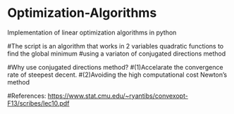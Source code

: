 # Optimization-Algorithms
Implementation of linear optimization algorithms in python

#The script is an algorithm that works in 2 variables quadratic functions to find the global minimum
#using  a variaton of conjugated directions method

#Why use conjugated directions method?
#(1)Accelarate the convergence rate of steepest decent.
#(2)Avoiding the high computational cost Newton’s method

#References: https://www.stat.cmu.edu/~ryantibs/convexopt-F13/scribes/lec10.pdf
